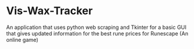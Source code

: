 # Vis-Wax-Tracker
An application that uses python web scraping and Tkinter for a basic GUI that gives updated information for the best rune prices for Runescape (An online game)

